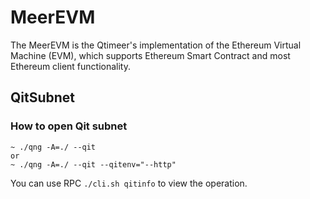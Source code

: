 # MeerEVM

The MeerEVM is the Qtimeer's implementation of the Ethereum Virtual Machine (EVM), which supports Ethereum Smart Contract and most Ethereum client functionality. 

## QitSubnet
### How to open Qit subnet
```
~ ./qng -A=./ --qit
or
~ ./qng -A=./ --qit --qitenv="--http"
```

You can use RPC `./cli.sh qitinfo` to view the operation.